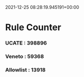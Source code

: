 2021-12-25 08:28:19.945191+00:00
# Rule Counter 
 ### UCATE : 398896

 ### Veneto : 59368

 ### Allowlist : 13918